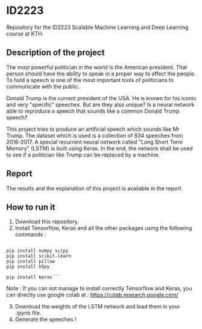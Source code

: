 # ID2223
Repository for the ID2223 Scalable Machine Learning and Deep Learning course at KTH.

## Description of the project 

The most powerful politician in the world is the American president. That person should have the ability to speak in a proper way to affect the people. To hold a speech is one of the most important tools of politicians to communicate with the public.

Donald Trump is the current president of the USA. He is known for his iconic and very "specific" speeches.
But are they also unique? Is a neural network able to reproduce a speech that sounds like a common Donald Trump speech?

This project tries to produce an artificial speech which sounds like Mr Trump. The dataset which is used is a collection of 834 speeches from 2016-2017. A special recurrent neural network called "Long Short Term Memory" (LSTM) is built using Keras. In the end, the network shall be used to see if a politician like Trump can be replaced by a machine.

## Report

The results and the explanation of this project is available in the report.

## How to run it

1. Download this repository.
2. Install Tensorflow, Keras and all the other packages using the following commands : 

```pip install --upgrade tensorflow

pip install numpy scipy
pip install scikit-learn
pip install pillow
pip install h5py

pip install keras```
```

Note : If you can not manage to install correctly Tensorflow and Keras, you can directly use google colab at : https://colab.research.google.com/

3. Download the weights of the LSTM network and load them in your .ipynb file.
4. Generate the speeches !




